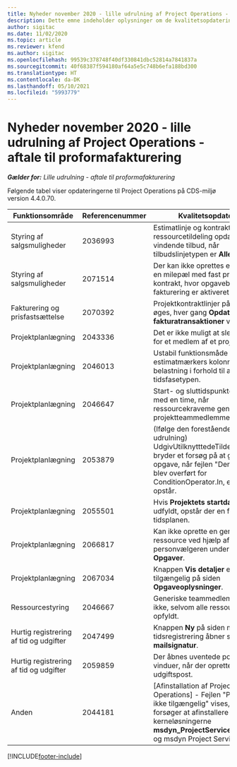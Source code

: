```yaml
---
title: Nyheder november 2020 - lille udrulning af Project Operations - aftale til proformafakturering
description: Dette emne indeholder oplysninger om de kvalitetsopdateringer, der er tilgængelige i udgivelsen i november 2020 til den lille udrulning af Project Operations - aftale til proformafakturering.
author: sigitac
ms.date: 11/02/2020
ms.topic: article
ms.reviewer: kfend
ms.author: sigitac
ms.openlocfilehash: 99539c378748f40df330841dbc52814a7841837a
ms.sourcegitcommit: 40f68387f594180af64a5e5c748b6efa188bd300
ms.translationtype: HT
ms.contentlocale: da-DK
ms.lasthandoff: 05/10/2021
ms.locfileid: "5993779"
---
```

# <a name="whats-new-november-2020---project-operations-lite-deployment---deal-to-proforma-invoicing"></a>Nyheder november 2020 - lille udrulning af Project Operations - aftale til proformafakturering

_**Gælder for:** Lille udrulning - aftale til proformafakturering_

Følgende tabel viser opdateringerne til Project Operations på CDS-miljø version 4.4.0.70.

| Funktionsområde                 | Referencenummer | Kvalitetsopdatering                                                                                                                                                                    |
|------------------------------|------------------|-----------------------------------------------------------------------------------------------------------------------------------------------------------------------------------|
|   Styring af salgsmuligheder       | 2036993          | Estimatlinje og kontraktlinjer for ressourcetildeling opdateres på vindende tilbud, når tilbudslinjetypen er **Alle opgaver**.                                                 |
|   Styring af salgsmuligheder       | 2071514          | Der kan ikke oprettes en faktura for en milepæl med fast pris på en kontrakt, hvor opgavebaseret fakturering er aktiveret.                                                                          |
| Fakturering og prisfastsættelse          | 2070392          | Projektkontraktlinjer på fakturaen øges, hver gang **Opdater fakturatransaktioner** vælges.                                                                       |
| Projektplanlægning             | 2043336          | Det er ikke muligt at slette en post for et medlem af et projektteam.                                                                                                                                    |
| Projektplanlægning             | 2046013          | Ustabil funktionsmåde for estimatmærkers kolonner under belastning i forhold til ændring af tidsfasetypen.                                                                                   |
| Projektplanlægning             | 2046647          | Start- og sluttidspunkterne afviger med en time, når ressourcekraveme genereres fra projektteammedlemmer.                                                                      |
| Projektplanlægning             | 2053879          | (Ifølge den forestående CDS-udrulning) UdgivUtilknytttedeTildelinger bryder et forsøg på at gemme en opgave, når fejlen "Den værdi, der blev overført for ConditionOperator.In, er tom" opstår. |
| Projektplanlægning             | 2055501          | Hvis **Projektets startdato** ikke er udfyldt, opstår der en fejl i tidsplanen.                                                                                                      |
| Projektplanlægning             | 2066817          | Kan ikke oprette en generisk ressource ved hjælp af personvælgeren under fanen **Opgaver**.                                                                                               |
| Projektplanlægning             | 2067034          | Knappen **Vis detaljer** er ikke tilgængelig på siden **Opgaveoplysninger**.                                                                                                         |
| Ressourcestyring          | 2046667          | Generiske teammedlemmer slettes ikke, selvom alle ressourcer er opfyldt.                                                                                                     |
| Hurtig registrering af tid og udgifter | 2047499          | Knappen **Ny** på siden med tidsregistrering åbner siden **Ny mailsignatur**.                                                                                               |
| Hurtig registrering af tid og udgifter | 2059859          | Der åbnes uventede pop op-vinduer, når der oprettes en udgiftspost.                                                                                                                         |
| Anden                        | 2044181          | [Afinstallation af Project Operations] - Fejlen "Posten er ikke tilgængelig" vises, når du forsøger at afinstallere kerneløsningerne **msdyn_ProjectServiceCore_Patch** og msdyn Project Service.        |


[!INCLUDE[footer-include](../../includes/footer-banner.md)]